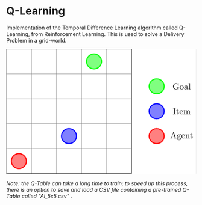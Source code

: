 # Q-Learning
 Implementation of the Temporal Difference Learning algorithm called Q-Learning, from Reinforcement Learning. This is used to solve a Delivery Problem in a grid-world.

 ![Deliery Problem in a grid-world](https://github.com/seanie5011/Q-Learning/blob/main/TikzDelivery.png?raw=true)
 
 *Note: the Q-Table can take a long time to train; to speed up this process, there is an option to save and load a CSV file containing a pre-trained Q-Table called "AI_5x5.csv" .*
